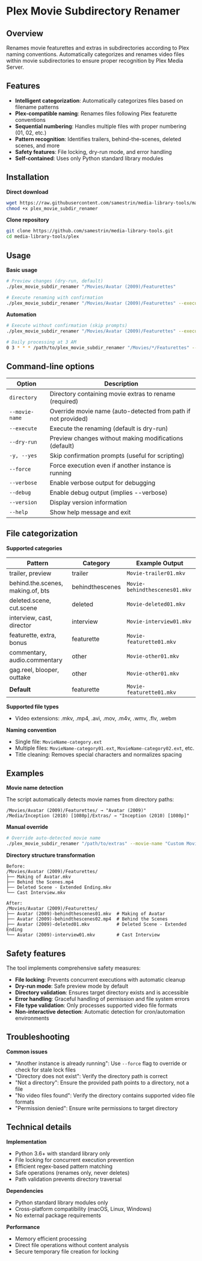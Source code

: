 # Plex Movie Subdirectory Renamer

## Overview

Renames movie featurettes and extras in subdirectories according to Plex naming conventions. Automatically categorizes and renames video files within movie subdirectories to ensure proper recognition by Plex Media Server.

## Features

- **Intelligent categorization**: Automatically categorizes files based on filename patterns
- **Plex-compatible naming**: Renames files following Plex featurette conventions
- **Sequential numbering**: Handles multiple files with proper numbering (01, 02, etc.)
- **Pattern recognition**: Identifies trailers, behind-the-scenes, deleted scenes, and more
- **Safety features**: File locking, dry-run mode, and error handling
- **Self-contained**: Uses only Python standard library modules

## Installation

**Direct download**
```bash
wget https://raw.githubusercontent.com/samestrin/media-library-tools/main/plex/plex_movie_subdir_renamer
chmod +x plex_movie_subdir_renamer
```

**Clone repository**
```bash
git clone https://github.com/samestrin/media-library-tools.git
cd media-library-tools/plex
```

## Usage

**Basic usage**
```bash
# Preview changes (dry-run, default)
./plex_movie_subdir_renamer "/Movies/Avatar (2009)/Featurettes"

# Execute renaming with confirmation
./plex_movie_subdir_renamer "/Movies/Avatar (2009)/Featurettes" --execute
```

**Automation**
```bash
# Execute without confirmation (skip prompts)
./plex_movie_subdir_renamer "/Movies/Avatar (2009)/Featurettes" --execute -y

# Daily processing at 3 AM
0 3 * * * /path/to/plex_movie_subdir_renamer "/Movies/*/Featurettes" --execute -y
```

## Command-line options

| Option | Description |
|--------|-------------|
| `directory` | Directory containing movie extras to rename (required) |
| `--movie-name` | Override movie name (auto-detected from path if not provided) |
| `--execute` | Execute the renaming (default is dry-run) |
| `--dry-run` | Preview changes without making modifications (default) |
| `-y, --yes` | Skip confirmation prompts (useful for scripting) |
| `--force` | Force execution even if another instance is running |
| `--verbose` | Enable verbose output for debugging |
| `--debug` | Enable debug output (implies --verbose) |
| `--version` | Display version information |
| `--help` | Show help message and exit |

## File categorization

**Supported categories**

| Pattern | Category | Example Output |
|---------|----------|----------------|
| trailer, preview | trailer | `Movie-trailer01.mkv` |
| behind.the.scenes, making.of, bts | behindthescenes | `Movie-behindthescenes01.mkv` |
| deleted.scene, cut.scene | deleted | `Movie-deleted01.mkv` |
| interview, cast, director | interview | `Movie-interview01.mkv` |
| featurette, extra, bonus | featurette | `Movie-featurette01.mkv` |
| commentary, audio.commentary | other | `Movie-other01.mkv` |
| gag.reel, blooper, outtake | other | `Movie-other01.mkv` |
| **Default** | featurette | `Movie-featurette01.mkv` |

**Supported file types**
- Video extensions: .mkv, .mp4, .avi, .mov, .m4v, .wmv, .flv, .webm

**Naming convention**
- Single file: `MovieName-category.ext`
- Multiple files: `MovieName-category01.ext`, `MovieName-category02.ext`, etc.
- Title cleaning: Removes special characters and normalizes spacing

## Examples

**Movie name detection**

The script automatically detects movie names from directory paths:
```
/Movies/Avatar (2009)/Featurettes/ → "Avatar (2009)"
/Media/Inception (2010) [1080p]/Extras/ → "Inception (2010) [1080p]"
```

**Manual override**
```bash
# Override auto-detected movie name
./plex_movie_subdir_renamer "/path/to/extras" --movie-name "Custom Movie Name (2023)"
```

**Directory structure transformation**
```
Before:
/Movies/Avatar (2009)/Featurettes/
├── Making of Avatar.mkv
├── Behind the Scenes.mp4
├── Deleted Scene - Extended Ending.mkv
└── Cast Interview.mkv

After:
/Movies/Avatar (2009)/Featurettes/
├── Avatar (2009)-behindthescenes01.mkv  # Making of Avatar
├── Avatar (2009)-behindthescenes02.mp4  # Behind the Scenes
├── Avatar (2009)-deleted01.mkv          # Deleted Scene - Extended Ending
└── Avatar (2009)-interview01.mkv        # Cast Interview
```

## Safety features

The tool implements comprehensive safety measures:

- **File locking**: Prevents concurrent executions with automatic cleanup
- **Dry-run mode**: Safe preview mode by default
- **Directory validation**: Ensures target directory exists and is accessible
- **Error handling**: Graceful handling of permission and file system errors
- **File type validation**: Only processes supported video file formats
- **Non-interactive detection**: Automatic detection for cron/automation environments

## Troubleshooting

**Common issues**

- "Another instance is already running": Use `--force` flag to override or check for stale lock files
- "Directory does not exist": Verify the directory path is correct
- "Not a directory": Ensure the provided path points to a directory, not a file
- "No video files found": Verify the directory contains supported video file formats
- "Permission denied": Ensure write permissions to target directory

## Technical details

**Implementation**
- Python 3.6+ with standard library only
- File locking for concurrent execution prevention
- Efficient regex-based pattern matching
- Safe operations (renames only, never deletes)
- Path validation prevents directory traversal

**Dependencies**
- Python standard library modules only
- Cross-platform compatibility (macOS, Linux, Windows)
- No external package requirements

**Performance**
- Memory efficient processing
- Direct file operations without content analysis
- Secure temporary file creation for locking